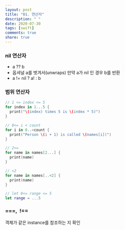 ```yaml
---
layout: post
title: "01. 연산자"
description: " "
date: 2020-07-30
tags: [swift]
comments: true
share: true
---
```


### nil 연산자
- a ?? b 
- 옵셔널 a를 벗겨서(unwraps) 만약 a가 nil 인 경우 b를 반환
- a != nil ? a! : b

### 범위 연산자
```swift
// 1 <= index <= 5
for index in 1...5 {  
  print("\(index) times 5 is \(index * 5)")
}
```
```swift
// 0<= i < count
for i in 0..<count {
  print("Person \(i + 1) is called \(names[i])")
}
```
```swift
// 2<=
for name in names[2...] {
  print(name)
}
```
```swift
// <2
for name in names[..<2] {
  print(name)
}
```
```swift
// let 0<= range <= 5
let range = ...5
```

### ===,  !==
객체가 같은 instance를 참조하는 지 확인
